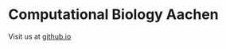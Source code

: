 # Computational Biology Aachen

Visit us at [github.io](https://computational-biology-aachen.github.io/)
